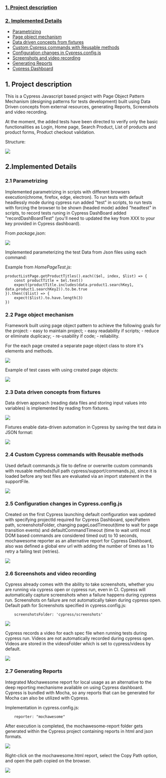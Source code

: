 
<b><h3>[1. Project description](#description)</h3></b>

<b><h3>[2. Implemented Details](#details)</h3></b>
- [Parametrizing](#parametrizing)
- [Page object mechanism](#pageobject)
- [Data driven concepts from fixtures](#datadriven)
- [Custom Cypress commands with Reusable methods](#commands)
- [Configuration changes in Cypress.config.js](#config)
- [Screenshots and video recording](#screenshots)
- [Generating Reports](#reports)
- [Cypress Dashboard](#dashboard)

<a id="description"></a>
## __1. Project description__

This is a Cypress Javascript based project with Page Object Pattern Mechanism (designing patterns for tests development) built using Data Driven concepts from external resources, generating Reports, Screenshots and video recording.

At the moment, the added tests have been directed to verify only the basic functionalities as Login, Home page, Search Product, List of products and product forms, Product checkout validation.

Structure:

<img src="cypress/support/readmeImages/structure.png">

<a id="details"></a>
## __2.Implemented Details__

<a id="parametrizing"></a>

### __2.1 Parametrizing__ 

Implemented parametrizing in scripts with different browsers execution(chrome, firefox, edge, electron). To run tests with default headlessly mode during cypress run added "test" in scripts, to run tests with forcing the browser to be shown (headed mode) added "headtest" in scripts, to record tests runing in Cypress DashBoard added "recordDashBoardTest" (you'll need to updated the key from XXX to your key provided in Cypress dashboard).

From _package.json_:

<img src="cypress/support/readmeImages/scripts.png">

Implemented parameterizing the test Data from Json files using each command:

Example from _HomePageTest.js_:
```
productListPage.getProductTitles().each(($el, index, $list) => {
	const productTitle = $el.text()
	expect(productTitle.includes(data.product1.searchKey1, data.product1.searchKey2)).to.be.true
}).then(($list) => {
	expect($list).to.have.length(3)
})
```

<a id="pageobject"></a>

### __2.2 Page object mechanism__ 

Framework built using page object pattern to achieve the following goals for the project:
    - easy to maintain project;
    - easy readability if scripts;
    - reduce or eliminate duplicacy;
    - re-usability if code;
    - reliability.

For the each page created a separate page object class to store it's elements and methods.

<img src="cypress/support/readmeImages/page_object.png">


Example of test cases with using created page objects:

<img src="cypress/support/readmeImages/userlogin.png">

<a id="datadriven"></a>

### __2.3 Data driven concepts from fixtures__ 

Data driven approach (reading data files and storing input values into variables) is implemented by reading from fixtures. 

<img src="cypress/support/readmeImages/fixtures.png">

Fixtures enable data-driven automation in Cypress by saving the test data in JSON format:

<img src="cypress/support/readmeImages/data1.png">

<a id="commands"></a>

### __2.4 Custom Cypress commands with Reusable methods__

Used default commands.js file to define or overwrite custom commands with reusable methods(full path cypress/support/commands.js), since it is loaded before any test files are evaluated via an import statement in the supportFile.

<img src="cypress/support/readmeImages/commands.png">

<a id="config"></a>

### __2.5 Configuration changes in Cypress.config.js__

 Created on the first Cypress launching default configuration was updated with specifying projectId required for Cypress Dashboard, specPattern path, screenshotsFolder, changing pageLoadTimeout(time to wait for page transition events) and defaultCommandTimeout (time to wait until most DOM based commands are considered timed out) to 10 seconds, mochawesome reporter as an alternative report for Cypress Dashboard, also was defined a global env url with adding the number of times as 1 to retry a failing test (retries).

 <img src="cypress/support/readmeImages/config.png">

<a id="screenshots"></a>

### __2.6 Screenshots and video recording__

Cypress already comes with the ability to take screenshots, whether you are running via cypress open or cypress run, even in CI. Cypress will automatically capture screenshots when a failure happens during cypress run. Screenshots on failure are not automatically taken during cypress open.
Default path for Screenshots specified in cypress.config.js:
```
    screenshotsFolder: 'cypress/screenshots'
```
 <img src="cypress/support/readmeImages/screenshot_failure.png">

Cypress records a video for each spec file when running tests during cypress run. Videos are not automatically recorded during cypress open.
Videos are stored in the videosFolder which is set to cypress/videos by default.

<img src="cypress/support/readmeImages/videos.png">

<a id="reports"></a>

### __2.7 Generating Reports__

Integrated Mochawesome report for local usage as an alternative to the deep reporting mechanisme available on using Cypress dashboard.
Cypress is bundled with Mocha, so any reports that can be generated for Mocha can also be utilized with Cypress.

Implementation in cypress.config.js:

```
    reporter: "mochawesome"
```

After execution is completed, the mochawesome-report folder gets generated within the Cypress project containing reports in html and json formats.

 <img src="cypress/support/readmeImages/report1.png">

Right-click on the mochawesome.html report, select the Copy Path option, and open the path copied on the browser.

 <img src="cypress/support/readmeImages/report2.png">